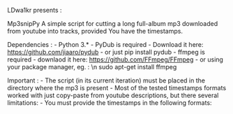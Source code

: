 LDwa1kr presents :

Mp3snipPy
  A simple script for cutting a long full-album mp3 downloaded from youtube into tracks, provided You have the timestamps.
  
  Dependencies :
    - Python 3.*
    - PyDub is required
      - Download it here: https://github.com/jiaaro/pydub
      - or just pip install pydub
    - ffmpeg is required
      - downlaod it here: https://github.com/FFmpeg/FFmpeg
      - or using your package manager, eg. : \n
        sudo apt-get install ffmpeg
        
Important :
    - The script (in its current iteration) must be placed in the directory where the mp3 is present
    - Most of the tested timestamps formats worked with just copy-paste from youtube descriptions, but there several limitations:
        - You must provide the timestamps in the following formats:
            <timestamp> <title> <timestamp> <title> <timestamp> <title> etc.
            <title> <timestamp> <title> <timestamp> <title> <timestamp> etc.
        - Only one timestamp per track, digits separated by a colon ":"
        - Whitespaces are ignored, so no worries with \n and \r
    - The name of full album mp3 must be :
        - unique, and not repeated in any song title
        
    Example of processable timestamps:
    1. Neo-Born Virus 00:00 
    2. Colossal Human Consumption 00:51 
    3. Genetic Mutations 03:04 
    4. Worm Putrefaction 06:52
    5. Post-Incubation Period 09:21 
    6. Lethal Injection 12:28 
    7. Viral Disease 15:32 
    8. Food For The Maggots (Putrid Pile Cover) 18:48
  
  Planned additions :
   - gui used for confirmation and possible editing of timestamp-title sets
   - creating subdirectories for cut mp3s
   - album cover and metadata processing from the original mp3  
